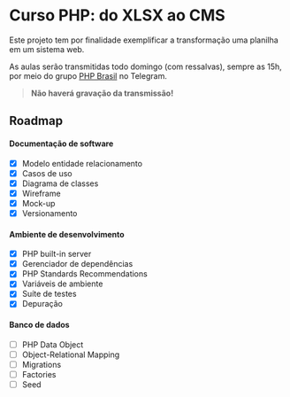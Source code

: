 # Curso PHP: do XLSX ao CMS
Este projeto tem por finalidade exemplificar a transformação uma planilha em um sistema web.

As aulas serão transmitidas todo domingo (com ressalvas), sempre as 15h, por meio do grupo [PHP Brasil](https://t.me/phpbrasil) no Telegram.

> **Não haverá gravação da transmissão!**

## Roadmap
#### Documentação de software
- [x] Modelo entidade relacionamento
- [x] Casos de uso
- [x] Diagrama de classes
- [x] Wireframe
- [x] Mock-up
- [x] Versionamento

#### Ambiente de desenvolvimento
- [x] PHP built-in server
- [x] Gerenciador de dependências
- [x] PHP Standards Recommendations
- [x] Variáveis de ambiente
- [x] Suíte de testes
- [x] Depuração

#### Banco de dados
- [ ] PHP Data Object
- [ ] Object-Relational Mapping
- [ ] Migrations
- [ ] Factories
- [ ] Seed
